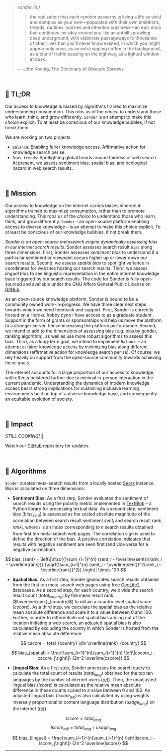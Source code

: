 > *sonder (n.)*
>
>> the realization that each random passerby is living a life as vivid and complex as your own—populated with their own ambitions, friends, routines, worries and inherited craziness—an epic story that continues invisibly around you like an anthill sprawling deep underground, with elaborate passageways to thousands of other lives that you’ll never know existed, in which you might appear only once, as an extra sipping coffee in the background, as a blur of traffic passing on the highway, as a lighted window at dusk.
>
> &mdash; John Koenig, The Dictionary of Obscure Sorrows

&nbsp;

## :rocket: TL;DR

Our access to knowledge is biased by algorithms trained to maximize ~~understanding~~ consumption. This robs us of the _choice_ to understand those who learn, think, and grow differently. `Sonder` is an attempt to make this _choice_ explicit. To at least be conscious of our knowledge bubbles, if not break them.

We are working on two projects:
+ `Balance`: Enabling fairer knowledge access. Affirmative action for knowledge search per se.
+ `Bias trends`: Spotlighting global trends around fairness of web search. At present, we assess sentiment bias, spatial bias, and ecological hazard in web search results.

<br/>

## 🧭 ️Mission

Our access to knowledge on the internet carries biases inherent in algorithms trained to maximize consumption, rather than to promote understanding. This robs us of the _choice_ to understand those who learn, think, and grow differently. `Sonder` &ndash; an open-source platform enabling access to diverse knowledge &ndash; is an attempt to make this choice explicit. To at least be conscious of our knowledge bubbles, if not break them.

_Sonder is an open-source metasearch engine dynamically assessing bias in our internet search results_. Sonder assesses search result `bias` along three dimensions. First, Sonder assesses _sentiment bias_ to understand if a particular sentiment or viewpoint occurs higher up or lower down our search results. Second, we assess _spatial bias_ to spotlight variance in coordinates for websites hosting our search results. Third, we assess _lingual bias_ to see linguistic representation in the entire internet knowledge base triggered by our search results. The code for Sonder is fully open-sourced and available under the GNU Affero General Public License on [GitHub](https://github.com/sonder-labs/sonder).

As an open-source knowledge platform, Sonder is bound to be a community owned work-in-progress. We have three clear next steps towards which we need feedback and support. First, Sonder is currently hosted on a Heroku hobby dyno I have access to as a graduate student. Support in the form of grants or sponsorships will help us move the platform to a stronger server, hence increasing the platform performance. Second, we intend to add to the dimensions of assessing bias (e.g. bias by gender, ranking algorithm), as well as use more robust algorithms to assess this bias. Third, as a long-term goal, we intend to implement `Balance` &ndash; an attempt at fairer knowledge access by minimizing bias along different dimensions (affirmative action for knowledge search per se). Of course, we rely heavily on support from the open-source community towards achieving these goals.

The internet accounts for a large proportion of our access to knowledge, with effects bolstered further due to minimal in-person interaction in the current pandemic. Understanding the dynamics of modern knowledge access bears strong implications for sustaining inclusive learning environments built on top of a diverse knowledge base, and consequently an equitable evolution of society.

<br/>

## 🎯 Impact

_STILL COOKING!_ :spaghetti:

Watch our [GitHub](https://github.com/sonder-labs/sonder) repository for updates.

<br/>

## 🧮 Algorithms

`Sonder` curates meta-search results from a locally hosted [Searx](https://github.com/searx/searx) instance. Bias is calculated on three dimensions:

* __Sentiment Bias__: As a first step, Sonder evaluates the sentiment of search results using the polarity metric implemented in [TextBlob](https://github.com/sloria/TextBlob) &ndash; a Python library for processing textual data. As a second step, sentiment bias ($bias_{sent}$) is assessed as the scaled absolute magnitude of the correlation between search result sentiment $sent_i$ and search result rank $rank_i$, where $i$ is an index corresponding to $n$ search results obtained from first ten meta-search web pages. The correlation sign is used to define the direction of the bias. A positive correlation indicates that results with negative sentiment are seen first (and vice versa for a negative correlation).

$$
bias_{sent} = \left\|\frac{{}\sum_{i=1}^{n} (sent_i - \overline{sent})(rank_i - \overline{rank})}
{\sqrt{\sum_{i=1}^{n} (sent_i - \overline{sent})^2(rank_i - \overline{rank})^2}} \right\| \times 100
$$

* __Spatial Bias__: As a first step, Sonder geolocates search results obtained from the first ten meta-search web pages using free [GeoLite2](https://github.com/maxmind/GeoIP2-python) databases. As a second step, for each country, we divide the search result count ($total_{country}$) by the mean result rank ($\overline{rank}_{country}$) to obtain a country level spatial score ($cscore$). As a third step, we calculate the spatial bias as the relative mean absolute difference and scale it to a value between 0 and 100. Further, in order to differentiate out spatial bias arising out of the location initiating a web search, an adjusted spatial bias is also calculated by excluding the country in which Sonder is hosted from the relative mean absolute difference.

$$
cscore = total_{country} \div \overline{rank}_{country}
$$

$$
bias_{spatial} = \frac{\sum_{i=1}^{n}\sum_{j=1}^{n} \left\|cscore_i - cscore_j\right\|}
  {2n^2 \overline{cscore}}
$$

* __Lingual Bias__: As a first step, Sonder processes the search query to calculate the total count of results ($total_{lang}$) obtained for the top ten languages by the number of internet users ([ref](https://en.wikipedia.org/wiki/Languages_used_on_the_Internet#Internet_users_by_language)). Then, the unadjusted lingual bias ($lscore$) is calculated as the relative mean absolute difference in these counts scaled to a value between 0 and 100. An adjusted lingual bias ($lscore_{adj}$) is also calculated by using weights inversely proportional to content language distribution ($usage_{lang}$) on the internet ([ref](https://en.wikipedia.org/wiki/Languages_used_on_the_Internet#Content_languages_for_websites)).

$$
lscore = total_{lang}
$$
$$
lscore_{adj} = total_{lang} \div usage_{lang}
$$

$$
bias_{lingual} = \frac{\sum_{i=1}^{n}\sum_{j=1}^{n} \left\|lscore_i - lscore_j\right\|}
  {2n^2 \overline{lscore}}
$$


<hr style="border:1.5px black"> </hr>
